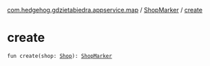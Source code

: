 [com.hedgehog.gdzietabiedra.appservice.map](../index.md) / [ShopMarker](index.md) / [create](./create.md)

# create

`fun create(shop: `[`Shop`](file:/home/adam/repo/GdzieTaBiedra/docs/domain/com.hedgehog.gdzietabiedra.domain/-shop/index.md)`): `[`ShopMarker`](index.md)